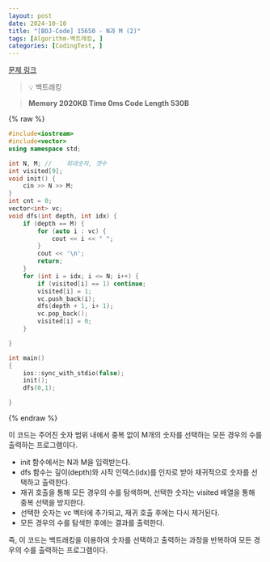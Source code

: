 ```yaml
---
layout: post
date: 2024-10-10
title: "[BOJ-Code] 15650 - N과 M (2)"
tags: [Algorithm-백트래킹, ]
categories: [CodingTest, ]
---
```


[문제 링크](https://www.acmicpc.net/problem/15650)


> 💡 백트래킹


> **Memory   2020KB                                   Time   0ms                                Code Length   530B**



{% raw %}
```c++
#include<iostream>
#include<vector>
using namespace std;

int N, M; //	최대숫자, 갯수
int visited[9];
void init() {
	cin >> N >> M;
}
int cnt = 0;
vector<int> vc;
void dfs(int depth, int idx) {
	if (depth == M) {
		for (auto i : vc) {
			cout << i << " ";
		}
		cout << '\n';
		return;
	}
	for (int i = idx; i <= N; i++) {
		if (visited[i] == 1) continue;
		visited[i] = 1;
		vc.push_back(i);
		dfs(depth + 1, i+ 1);
		vc.pop_back();
		visited[i] = 0;
	}

}

int main()
{
	ios::sync_with_stdio(false);
	init();
	dfs(0,1);

}
```
{% endraw %}



이 코드는 주어진 숫자 범위 내에서 중복 없이 M개의 숫자를 선택하는 모든 경우의 수를 출력하는 프로그램이다.

- init 함수에서는 N과 M을 입력받는다.
- dfs 함수는 깊이(depth)와 시작 인덱스(idx)를 인자로 받아 재귀적으로 숫자를 선택하고 출력한다.
- 재귀 호출을 통해 모든 경우의 수를 탐색하며, 선택한 숫자는 visited 배열을 통해 중복 선택을 방지한다.
- 선택한 숫자는 vc 벡터에 추가되고, 재귀 호출 후에는 다시 제거된다.
- 모든 경우의 수를 탐색한 후에는 결과를 출력한다.

즉, 이 코드는 백트래킹을 이용하여 숫자를 선택하고 출력하는 과정을 반복하여 모든 경우의 수를 출력하는 프로그램이다.

